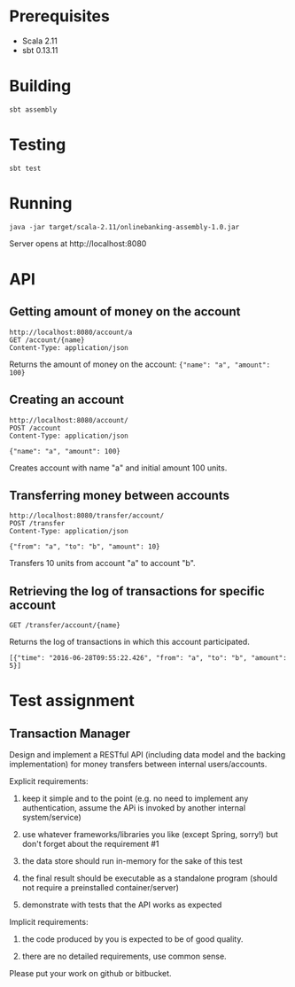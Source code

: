 # Prerequisites
- Scala 2.11
- sbt 0.13.11

# Building
`sbt assembly`

# Testing
`sbt test`

# Running
`java -jar target/scala-2.11/onlinebanking-assembly-1.0.jar`

Server opens at http://localhost:8080

# API
## Getting amount of money on the account

```
http://localhost:8080/account/a
GET /account/{name}
Content-Type: application/json
```

Returns the amount of money on the account:
`{"name": "a", "amount": 100}`

## Creating an account
```
http://localhost:8080/account/
POST /account
Content-Type: application/json

{"name": "a", "amount": 100}
```

Creates account with name "a" and initial amount 100 units.

## Transferring money between accounts

```
http://localhost:8080/transfer/account/
POST /transfer
Content-Type: application/json

{"from": "a", "to": "b", "amount": 10}
```

Transfers 10 units from account "a" to account "b".

## Retrieving the log of transactions for specific account
`GET /transfer/account/{name}`

Returns the log of transactions in which this account participated.

`[{"time": "2016-06-28T09:55:22.426", "from": "a", "to": "b", "amount": 5}]`

# Test assignment

## Transaction Manager

Design and implement a RESTful API (including data model and the backing implementation) for money transfers between internal users/accounts.

Explicit requirements:

1. keep it simple and to the point (e.g. no need to implement any authentication, assume the APi is invoked by another internal system/service)

2. use whatever frameworks/libraries you like (except Spring, sorry!) but don't forget about the requirement #1

3. the data store should run in­-memory for the sake of this test

4. the final result should be executable as a standalone program (should not require a pre­installed container/server)

5. demonstrate with tests that the API works as expected

Implicit requirements:

1. the code produced by you is expected to be of good quality.

2. there are no detailed requirements, use common sense.

Please put your work on github or bitbucket.
